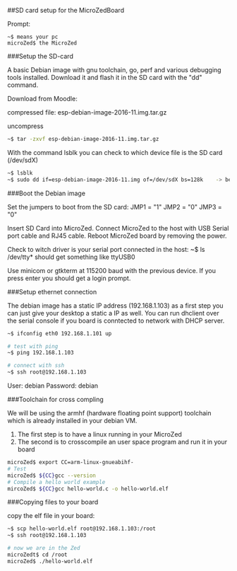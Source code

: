 ##SD card setup for the MicroZedBoard

Prompt:

    ~$ means your pc
    microZed$ the MicroZed

###Setup the SD-card

A basic Debian image with gnu toolchain, go, perf and various debugging tools installed.
Download it and flash it in the SD card with the "dd" command. 

Download from Moodle:

compressed file: esp-debian-image-2016-11.img.tar.gz

uncompress
```sh
~$ tar -zxvf esp-debian-image-2016-11.img.tar.gz
```

With the command lsblk you can check to which device file is the SD card (/dev/sdX)

```sh
~$ lsblk
~$ sudo dd if=esp-debian-image-2016-11.img of=/dev/sdX bs=128k    -> be careful !
```

###Boot the Debian image

Set the jumpers to boot from the SD card:
    JMP1 = "1"
    JMP2 = "0"
    JMP3 = "0"

Insert SD Card into MicroZed. Connect MicroZed to the host with USB Serial port cable and RJ45 cable.
Reboot MicroZed board by removing the power.

Check to witch driver is your serial port connected in the host:
~$ ls /dev/tty*
        should get something like ttyUSB0 

Use minicom or gtkterm at 115200 baud with the previous device.
If you press enter you should get a login prompt.

###Setup ethernet connection

The debian image has a static IP address (192.168.1.103) as a first step you can just give your desktop a static a IP as well.
You can run dhclient over the serial console if you board is conntected to network with DHCP server.

```sh
~$ ifconfig eth0 192.168.1.101 up

# test with ping
~$ ping 192.168.1.103

# connect with ssh
~$ ssh root@192.168.1.103
```

User: debian
Password: debian

###Toolchain for cross compling

We will be using the armhf (hardware floating point support) toolchain which is already installed in your debian VM.

1)	The first step is to have a linux running in your MicroZed
2)	The second is to crosscompile an user space program and run it in your board

```sh
microZed$ export CC=arm-linux-gnueabihf-
# Test
microZed$ ${CC}gcc --version
# Compile a hello world example
mircoZed$ ${CC}gcc hello-world.c -o hello-world.elf
```

###Copying files to your board

copy the elf file in your board:
```sh
~$ scp hello-world.elf root@192.168.1.103:/root
~$ ssh root@192.168.1.103

# now we are in the Zed
microZedt$ cd /root
microZed$ ./hello-world.elf
```
